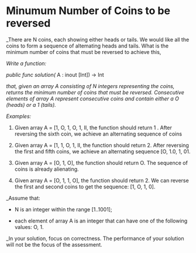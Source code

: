 # Minumum Number of Coins to be reversed

_There are N coins, each showing either heads or tails. We would like all the coins to form a sequence of altemating heads and tails. What is the minimum number of coins that must be reversed to achieve this, 

_Write a function:_

_public func solution(_ A : inout [Int]) -> Int


_that, given an array A consisting of N integers representing the coins, returns the minimum number of coins that must be reversed.
Consecutive elements of array A represent consecutive coins and contain either a O (heads) or a 1 (tails)._

_Examples:_

1. Given array A = [1, O, 1, O, 1, II, the function should return 1 . After reversing the sixth coin, we achieve an alternating sequence of coins

2. Given array A = [1, 1, O, 1, II, the function should return 2. After reversing the first and fifth coins, we achieve an alternating sequence [O, 1.0, 1, 01.

3. Given array A = [O, 1, O], the function should return O. The sequence of coins is already alienating.

4. Given array A = [O, 1, 1, O], the function should return 2. We can reverse the first and second coins to get the sequence: [1, O, 1, 0].

_Assume that:

- N is an integer within the range [1..1001];

- each element of array A is an integer that can have one of the following values: O, 1.

_In your solution, focus on correctness. The performance of your solution will not be the focus of the assessment.




